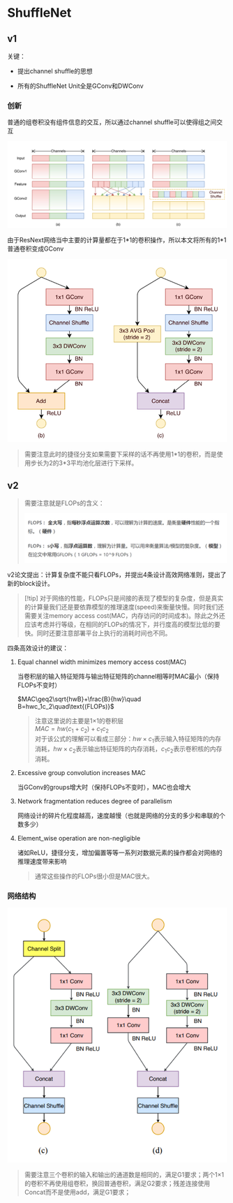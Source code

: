 # ShuffleNet
 
 ## v1

 关键： 

 - 提出channel shuffle的思想

 - 所有的ShuffleNet Unit全是GConv和DWConv

 ### 创新

 普通的组卷积没有组件信息的交互，所以通过channel shuffle可以使得组之间交互

 ![Alt text](image.png)

 由于ResNext网络当中主要的计算量都在于1\*1的卷积操作，所以本文将所有的1\*1普通卷积变成GConv

![Alt text](image-1.png)

> 需要注意此时的捷径分支如果需要下采样的话不再使用1\*1的卷积，而是使用步长为2的3\*3平均池化层进行下采样。

## v2


> 需要注意就是FLOPs的含义：
>
>![Alt text](image-2.png)

v2论文提出：计算复杂度不能只看FLOPs，并提出4条设计高效网络准则，提出了新的block设计。

>[!tip] 对于网络的性能，FLOPs只是间接的表现了模型的复杂度，但是真实的计算量我们还是要依靠模型的推理速度(speed)来衡量快慢。同时我们还需要关注memory access cost(MAC，内存访问的时间成本)。除此之外还应该考虑并行等级，在相同的FLOPs的情况下，并行度高的模型比低的要快。同时还要注意部署平台上执行的消耗时间也不同。

四条高效设计的建议：

1. Equal channel width minimizes memory access cost(MAC)

    当卷积层的输入特征矩阵与输出特征矩阵的channel相等时MAC最小（保持FLOPs不变时）

    $MAC\geq2\sqrt{hwB}+\frac{B}{hw}\quad B=hwc_1c_2\quad\text{(FLOPs)}$

    > 注意这里说的主要是1×1的卷积层<br> $MAC=hw(c_1+c_2)+c_1c_2$ <br> 对于该公式的理解可以看成三部分：$hw×c_1$表示输入特征矩阵的内存消耗，$hw×c_2$表示输出特征矩阵的内存消耗，$c_1c_2$表示卷积核的内存消耗。

2. Excessive group convolution increases MAC

    当GConv的groups增大时（保持FLOPs不变时），MAC也会增大

3. Network fragmentation reduces degree of parallelism

    网络设计的碎片化程度越高，速度越慢（也就是网络的分支的多少和串联的个数多少）

4. Element_wise operation are non-negligible

    诸如ReLU，捷径分支，增加偏置等等一系列对数据元素的操作都会对网络的推理速度带来影响
    
    > 通常这些操作的FLOPs很小但是MAC很大。 

### 网络结构

![Alt text](image-3.png)

> 需要注意三个卷积的输入和输出的通道数是相同的，满足G1要求；两个1×1的卷积不再使用组卷积，换回普通卷积，满足G2要求；残差连接使用Concat而不是使用add，满足G1要求；